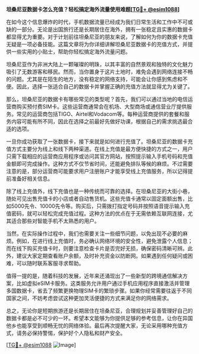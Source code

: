 **坦桑尼亚数据卡怎么充值？轻松搞定海外流量使用难题[[TG💪+ @esim1088](https://t.me/s/esim1088)]**

在如今这个信息爆炸的时代，手机数据流量已经成为我们日常生活和工作中不可或缺的一部分。无论是出国旅行还是长期居住在海外，拥有一张稳定且实惠的数据卡都显得尤为重要。对于计划前往坦桑尼亚的朋友来说，了解如何为你的数据卡充值无疑是一项必备技能。这篇文章将为你详细讲解坦桑尼亚数据卡的充值方式，并提供一些实用的小贴士，帮助你轻松搞定海外流量问题。

坦桑尼亚作为非洲大陆上一颗璀璨的明珠，以其丰富的自然景观和独特的文化魅力吸引了无数游客和移民。然而，当你置身于这片土地时，难免会遇到网络连接不畅的问题。尤其是在陌生的地方，没有稳定的网络支持，可能会让你感到焦虑和不便。因此，选择一张适合自己的数据卡并掌握正确的充值方法就显得尤为关键了。

那么，坦桑尼亚的数据卡有哪些常见的类型呢？首先，我们可以通过当地的电信运营商购买预付费SIM卡。这些运营商通常会在机场、大型商场或通信营业厅提供服务。常见的运营商包括TIGO、Airtel和Vodacom等。每种运营商提供的套餐和服务内容可能有所不同，因此在选择之前最好先做好功课，根据自己的需求挑选最合适的选项。

一旦你成功获取了一张数据卡，接下来就是如何进行充值了。坦桑尼亚的数据卡充值方式主要分为线上和线下两种渠道。在线上充值是最方便快捷的方式之一，用户只需下载相应的运营商应用程序或访问其官方网站，按照提示输入手机号码和充值金额即可完成操作。这种方式不仅节省时间，还能避免排队等候的麻烦。不过需要注意的是，部分运营商可能要求用户注册账户才能享受线上充值服务，所以记得提前准备好相关信息。

除了线上充值外，线下充值也是一种传统而可靠的选择。在坦桑尼亚的大街小巷，随处可见出售充值卡的小店或者自动售货机。这些充值卡通常以固定面额出售，比如5000先令、10000先令等。购买后，只需拨打指定号码并按照语音提示输入充值密码，就可以轻松完成充值过程。这种方法的优点在于无需依赖互联网连接，尤其适合那些对智能手机不太熟悉的用户。

当然，在实际操作过程中，我们也需要关注一些细节问题，以免出现不必要的麻烦。例如，在进行线上充值时，务必确认网络环境的安全性，避免泄露个人信息；而在线下购买充值卡时，则要注意检查卡片是否完好无损，确保密码清晰可辨。此外，建议大家定期查看账户余额，及时补充资金以防断网。如果遇到任何疑问或困难，可以随时联系客服寻求帮助。

值得一提的是，随着科技的发展，近年来还涌现出了一些新型的跨境通信解决方案，比如虚拟eSIM卡服务。这类服务允许用户通过手机应用程序直接激活并管理多国数据卡，省去了频繁更换物理SIM卡的繁琐步骤。如果你经常需要往返于不同国家之间，不妨考虑尝试这种更加灵活便捷的方式来满足你的网络需求。

总之，无论你是短期旅游还是长期居住在坦桑尼亚，合理规划并妥善管理好自己的数据卡都是必不可少的一环。希望本文能够为你提供足够的参考信息，让你在异国他乡也能享受到顺畅无忧的网络体验。最后再次提醒大家，无论采用哪种充值方式，请务必保持警惕，保护好个人隐私和财产安全。

[[TG💪+ @esim1088](https://t.me/s/esim1088) ![Image](https://i.postimg.cc/4NQfJmqS/Snipaste-2025-05-13-00-14-12.png)]